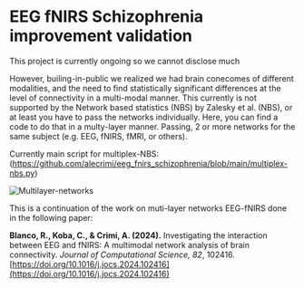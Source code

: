 # EEG fNIRS Schizophrenia improvement validation

This project is currently ongoing so we cannot disclose much

However, builing-in-public we realized we had brain conecomes of different modalities, and the need to find statistically significant differences at the level of connectivity in a multi-modal manner. This currently is not supported by the Network based statistics (NBS) by Zalesky et al. (NBS), or at least you have to pass the networks individually. Here, you can find a code to do that in a multy-layer manner. Passing, 2 or more networks for the same subject (e.g. EEG, fNIRS, fMRI, or others).

Currently main script for multiplex-NBS:
(https://github.com/alecrimi/eeg_fnirs_schizophrenia/blob/main/multiplex-nbs.py)

![Multilayer-networks]([images/your-image.png](https://github.com/alecrimi/eeg_fnirs_schizophrenia/blob/main/multilayer.png))

This is a continuation of the work on muti-layer networks EEG-fNIRS done in the following paper:  

**Blanco, R., Koba, C., & Crimi, A. (2024).** Investigating the interaction between EEG and fNIRS: A multimodal network analysis of brain connectivity. *Journal of Computational Science, 82*, 102416.  
[https://doi.org/10.1016/j.jocs.2024.102416](https://doi.org/10.1016/j.jocs.2024.102416)

